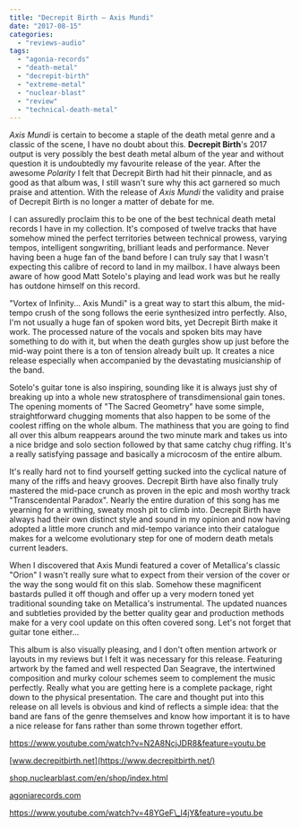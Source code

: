 ```yaml
---
title: "Decrepit Birth – Axis Mundi"
date: "2017-08-15"
categories: 
  - "reviews-audio"
tags: 
  - "agonia-records"
  - "death-metal"
  - "decrepit-birth"
  - "extreme-metal"
  - "nuclear-blast"
  - "review"
  - "technical-death-metal"
---
```


_Axis Mundi_ is certain to become a staple of the death metal genre and a classic of the scene, I have no doubt about this. **Decrepit Birth**'s 2017 output is very possibly the best death metal album of the year and without question it is undoubtedly my favourite release of the year. After the awesome _Polarity_ I felt that Decrepit Birth had hit their pinnacle, and as good as that album was, I still wasn't sure why this act garnered so much praise and attention. With the release of _Axis Mundi_ the validity and praise of Decrepit Birth is no longer a matter of debate for me.

I can assuredly proclaim this to be one of the best technical death metal records I have in my collection. It's composed of twelve tracks that have somehow mined the perfect territories between technical prowess, varying tempos, intelligent songwriting, brilliant leads and performance. Never having been a huge fan of the band before I can truly say that I wasn't expecting this calibre of record to land in my mailbox. I have always been aware of how good Matt Sotelo's playing and lead work was but he really has outdone himself on this record.

"Vortex of Infinity... Axis Mundi" is a great way to start this album, the mid-tempo crush of the song follows the eerie synthesized intro perfectly. Also, I'm not usually a huge fan of spoken word bits, yet Decrepit Birth make it work. The processed nature of the vocals and spoken bits may have something to do with it, but when the death gurgles show up just before the mid-way point there is a ton of tension already built up. It creates a nice release especially when accompanied by the devastating musicianship of the band.

Sotelo's guitar tone is also inspiring, sounding like it is always just shy of breaking up into a whole new stratosphere of transdimensional gain tones. The opening moments of "The Sacred Geometry" have some simple, straightforward chugging moments that also happen to be some of the coolest riffing on the whole album. The mathiness that you are going to find all over this album reappears around the two minute mark and takes us into a nice bridge and solo section followed by that same catchy chug riffing. It's a really satisfying passage and basically a microcosm of the entire album.   

It's really hard not to find yourself getting sucked into the cyclical nature of many of the riffs and heavy grooves. Decrepit Birth have also finally truly mastered the mid-pace crunch as proven in the epic and mosh worthy track "Transcendental Paradox". Nearly the entire duration of this song has me yearning for a writhing, sweaty mosh pit to climb into. Decrepit Birth have always had their own distinct style and sound in my opinion and now having adopted a little more crunch and mid-tempo variance into their catalogue makes for a welcome evolutionary step for one of modern death metals current leaders.    

When I discovered that Axis Mundi featured a cover of Metallica's classic "Orion" I wasn't really sure what to expect from their version of the cover or the way the song would fit on this slab. Somehow these magnificent bastards pulled it off though and offer up a very modern toned yet traditional sounding take on Metallica's instrumental. The updated nuances and subtleties provided by the better quality gear and production methods make for a very cool update on this often covered song. Let's not forget that guitar tone either...

This album is also visually pleasing, and I don't often mention artwork or layouts in my reviews but I felt it was necessary for this release. Featuring artwork by the famed and well respected Dan Seagrave, the intertwined composition and murky colour schemes seem to complement the music perfectly. Really what you are getting here is a complete package, right down to the physical presentation. The care and thought put into this release on all levels is obvious and kind of reflects a simple idea: that the band are fans of the genre themselves and know how important it is to have a nice release for fans rather than some thrown together effort.

https://www.youtube.com/watch?v=N2A8NcjJDR8&feature=youtu.be

[www.decrepitbirth.net](https://www.decrepitbirth.net/)

[shop.nuclearblast.com/en/shop/index.html](http://shop.nuclearblast.com/en/shop/index.html)

[agoniarecords.com](http://agoniarecords.com/)

https://www.youtube.com/watch?v=48YGeF\_l4jY&feature=youtu.be
